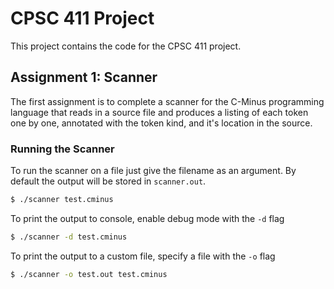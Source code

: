 # CPSC 411 Project

This project contains the code for the CPSC 411 project.

## Assignment 1: Scanner

The first assignment is to complete a scanner for the C-Minus programming language that reads in a source file and produces a listing of each token one by one, annotated with the token kind, and it's location in the source.

### Running the Scanner

To run the scanner on a file just give the filename as an argument. By default the output will be stored in `scanner.out`.

```bash
$ ./scanner test.cminus
```

To print the output to console, enable debug mode with the `-d` flag

```bash
$ ./scanner -d test.cminus
```

To print the output to a custom file, specify a file with the `-o` flag

```bash
$ ./scanner -o test.out test.cminus
```
